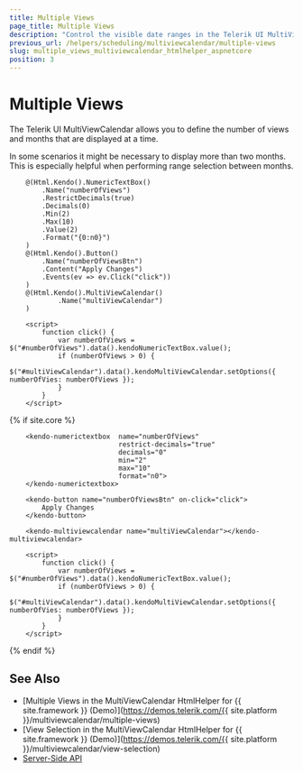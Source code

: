 ```yaml
---
title: Multiple Views
page_title: Multiple Views
description: "Control the visible date ranges in the Telerik UI MultiViewCalendar and manage the number of its horizontally rendered views."
previous_url: /helpers/scheduling/multiviewcalendar/multiple-views
slug: multiple_views_multiviewcalendar_htmlhelper_aspnetcore
position: 3
---
```


# Multiple Views

The Telerik UI MultiViewCalendar allows you to define the number of views and months that are displayed at a time.

In some scenarios it might be necessary to display more than two months. This is especially helpful when performing range selection between months.

```HtmlHelper
    @(Html.Kendo().NumericTextBox()
        .Name("numberOfViews")
        .RestrictDecimals(true)
        .Decimals(0)
        .Min(2)
        .Max(10)
        .Value(2)
        .Format("{0:n0}")
    )
    @(Html.Kendo().Button()
        .Name("numberOfViewsBtn")
        .Content("Apply Changes")
        .Events(ev => ev.Click("click"))
    )
    @(Html.Kendo().MultiViewCalendar()
            .Name("multiViewCalendar")
    )

    <script>
        function click() {
            var numberOfViews = $("#numberOfViews").data().kendoNumericTextBox.value();
            if (numberOfViews > 0) {
                $("#multiViewCalendar").data().kendoMultiViewCalendar.setOptions({ numberOfVies: numberOfViews });
            }
        }
    </script>
```
{% if site.core %}
```TagHelper
    <kendo-numerictextbox  name="numberOfViews" 
                           restrict-decimals="true" 
                           decimals="0" 
                           min="2" 
                           max="10" 
                           format="n0">
    </kendo-numerictextbox>                        

    <kendo-button name="numberOfViewsBtn" on-click="click">
        Apply Changes
    </kendo-button>

    <kendo-multiviewcalendar name="multiViewCalendar"></kendo-multiviewcalendar>

    <script>
        function click() {
            var numberOfViews = $("#numberOfViews").data().kendoNumericTextBox.value();
            if (numberOfViews > 0) {
                $("#multiViewCalendar").data().kendoMultiViewCalendar.setOptions({ numberOfVies: numberOfViews });
            }
        }
    </script>
```
{% endif %}

## See Also

* [Multiple Views in the MultiViewCalendar HtmlHelper for {{ site.framework }} (Demo)](https://demos.telerik.com/{{ site.platform }}/multiviewcalendar/multiple-views)
* [View Selection in the MultiViewCalendar HtmlHelper for {{ site.framework }} (Demo)](https://demos.telerik.com/{{ site.platform }}/multiviewcalendar/view-selection)
* [Server-Side API](/api/multiviewcalendar)
